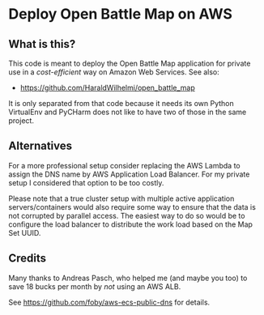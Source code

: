 # Deploy Open Battle Map on AWS

## What is this?

This code is meant to deploy the Open Battle Map application for private use
in a *cost-efficient* way on Amazon Web Services. See also:

 * https://github.com/HaraldWilhelmi/open_battle_map

It is only separated from that code because it needs its own Python VirtualEnv
and PyCHarm does not like to have two of those in the same project.

## Alternatives

For a more professional setup consider replacing the AWS Lambda to assign
the DNS name by AWS Application Load Balancer. For my private setup I considered
that option to be too costly.

Please note that a true cluster setup with multiple active application servers/containers
would also require some way to ensure that the data is not corrupted by parallel
access. The easiest way to do so would be to configure the load balancer to distribute
the work load based on the Map Set UUID.

## Credits

Many thanks to Andreas Pasch, who helped me (and maybe you too) to save 18 bucks
per month by *not* using an AWS ALB.

See https://github.com/foby/aws-ecs-public-dns for details.